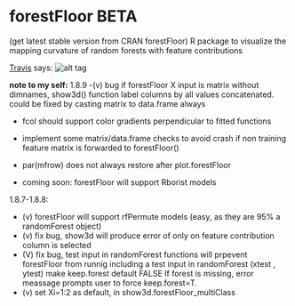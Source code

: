# forestFloor BETA
(get latest stable version from CRAN forestFloor)
R package to visualize the mapping curvature of random forests with feature contributions 

[Travis](https://travis-ci.org/sorhawell/forestFloor) says: ![alt tag](https://travis-ci.org/sorhawell/forestFloor.svg?branch=master)



**note to my self:**
1.8.9
-(v) bug if forestFloor X input is matrix without dimnames, show3d() function label columns by all values concatenated.
could be fixed by casting matrix to data.frame always

- fcol should support color gradients perpendicular to fitted functions
- implement some matrix/data.frame checks to avoid crash if non training feature matrix is forwarded to forestFloor()
- par(mfrow) does not always restore after plot.forestFloor

- coming soon:
forestFloor will support Rborist models



1.8.7-1.8.8:
- (v) forestFloor will support rfPermute models (easy, as they are 95% a randomForest object)
- (v) fix bug, show3d will produce error of only on feature contribution column is selected
- (V) fix bug, test input in randomForest functions will prpevent forestFloor from runnig
        including a test input in randomForest (xtest , ytest) make keep.forest default FALSE If forest is missing, error meassage prompts user to force keep.forest=T. 
- (v) set Xi=1:2 as default, in show3d.forestFloor_multiClass

